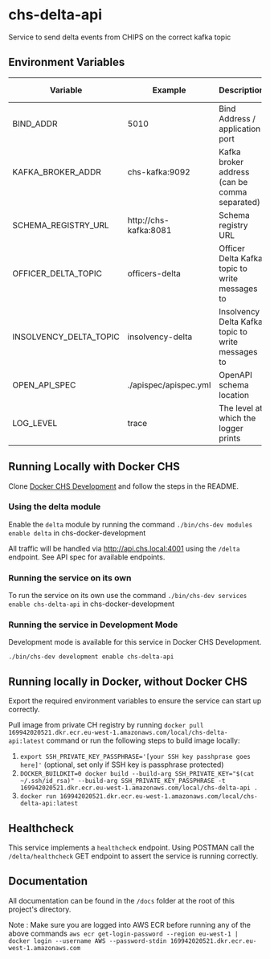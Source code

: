 # chs-delta-api
Service to send delta events from CHIPS on the correct kafka topic

Environment Variables
-----------------

|  Variable                         |  Example                          |  Description                                       |  Required       | Default value |        
| --------------------------------- | --------------------------------- | -------------------------------------------------- | --------------- | ------------- |
| BIND_ADDR                         | 5010                              | Bind Address / application port                    | YES             |               |
| KAFKA_BROKER_ADDR                 | chs-kafka:9092                    | Kafka broker address (can be comma separated)      | YES             |               |
| SCHEMA_REGISTRY_URL               | http://chs-kafka:8081             | Schema registry URL                                | YES             |               |
| OFFICER_DELTA_TOPIC               | officers-delta                    | Officer Delta Kafka topic to write messages to     | YES             |               |
| INSOLVENCY_DELTA_TOPIC            | insolvency-delta                  | Insolvency Delta Kafka topic to write messages to  | YES             |               |
| OPEN_API_SPEC                     | ./apispec/apispec.yml             | OpenAPI schema location                            | YES             |               |
| LOG_LEVEL                         | trace                             | The level at which the logger prints               | NO              | info          |

## Running Locally with Docker CHS
Clone [Docker CHS Development](https://github.com/companieshouse/docker-chs-development) and follow the steps in the README.

### Using the delta module
Enable the `delta` module  by running the command `./bin/chs-dev modules enable delta` in chs-docker-development

All traffic will be handled via http://api.chs.local:4001 using the `/delta` endpoint. See API spec for available endpoints.
### Running the service on its own
To run the service on its own use the command `./bin/chs-dev services enable chs-delta-api` in chs-docker-development

### Running the service in Development Mode
Development mode is available for this service in Docker CHS Development.

`./bin/chs-dev development enable chs-delta-api`

## Running locally in Docker, without Docker CHS
Export the required environment variables to ensure the service can start up correctly.

Pull image from private CH registry by running `docker pull 169942020521.dkr.ecr.eu-west-1.amazonaws.com/local/chs-delta-api:latest` 
command or run the following steps to build image locally:

1. `export SSH_PRIVATE_KEY_PASSPHRASE='[your SSH key passhprase goes here]'` (optional, set only if SSH key is passphrase protected)
2. `DOCKER_BUILDKIT=0 docker build --build-arg SSH_PRIVATE_KEY="$(cat ~/.ssh/id_rsa)" --build-arg SSH_PRIVATE_KEY_PASSPHRASE -t 169942020521.dkr.ecr.eu-west-1.amazonaws.com/local/chs-delta-api .`
3. `docker run 169942020521.dkr.ecr.eu-west-1.amazonaws.com/local/chs-delta-api:latest`

## Healthcheck
This service implements a `healthcheck` endpoint. Using POSTMAN call the `/delta/healthcheck` GET endpoint to assert 
the service is running correctly.

## Documentation
All documentation can be found in the `/docs` folder at the root of this project's directory.

Note : Make sure you are logged into AWS ECR before running any of the above commands
`aws ecr get-login-password --region eu-west-1 | docker login --username AWS --password-stdin 169942020521.dkr.ecr.eu-west-1.amazonaws.com
`